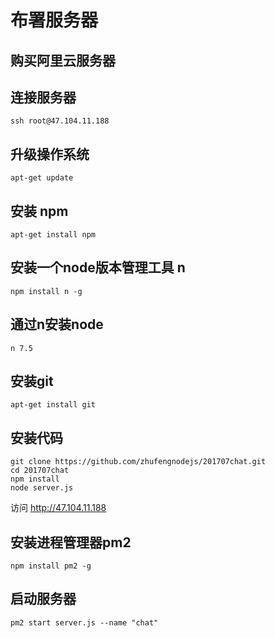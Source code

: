 # 布署服务器
## 购买阿里云服务器

## 连接服务器
```
ssh root@47.104.11.188
```

## 升级操作系统
```
apt-get update
```

## 安装 npm
```
apt-get install npm
```

## 安装一个node版本管理工具 n
```
npm install n -g
```

## 通过n安装node
```
n 7.5
```

## 安装git
```
apt-get install git
```

## 安装代码
```
git clone https://github.com/zhufengnodejs/201707chat.git
cd 201707chat
npm install
node server.js
```
访问 http://47.104.11.188

## 安装进程管理器pm2
```
npm install pm2 -g
```

## 启动服务器
```
pm2 start server.js --name "chat"
```


